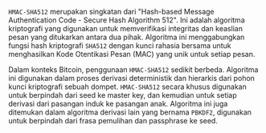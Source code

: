 `HMAC-SHA512` merupakan singkatan dari "Hash-based Message Authentication Code - Secure Hash Algorithm 512". Ini adalah algoritma kriptografi yang digunakan untuk memverifikasi integritas dan keaslian pesan yang ditukarkan antara dua pihak. Algoritma ini menggabungkan fungsi hash kriptografi `SHA512` dengan kunci rahasia bersama untuk menghasilkan Kode Otentikasi Pesan (MAC) yang unik untuk setiap pesan.

Dalam konteks Bitcoin, penggunaan `HMAC-SHA512` sedikit berbeda. Algoritma ini digunakan dalam proses derivasi deterministik dan hierarkis dari pohon kunci kriptografi sebuah dompet. `HMAC-SHA512` secara khusus digunakan untuk berpindah dari seed ke master key, dan kemudian untuk setiap derivasi dari pasangan induk ke pasangan anak. Algoritma ini juga ditemukan dalam algoritma derivasi lain yang bernama `PBKDF2`, digunakan untuk berpindah dari frasa pemulihan dan passphrase ke seed.